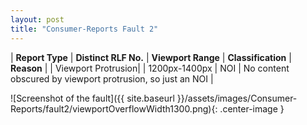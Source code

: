 ```yaml
---
layout: post
title: "Consumer-Reports Fault 2"
---
```

| **Report Type** | **Distinct RLF No.** | **Viewport Range** | **Classification** | **Reason** |
| Viewport Protrusion|  | 1200px-1400px | NOI | No content obscured by viewport protrusion, so just an NOI | 

![Screenshot of the fault]({{ site.baseurl }}/assets/images/Consumer-Reports/fault2/viewportOverflowWidth1300.png){: .center-image }